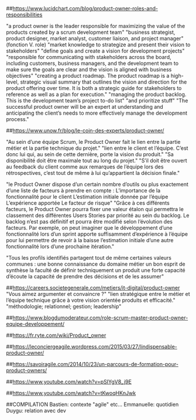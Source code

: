 
##https://www.lucidchart.com/blog/product-owner-roles-and-responsibilities

"a product owner is the leader responsible for maximizing the value of the products created by a scrum development team"
"business strategist, product designer, market analyst, customer liaison, and project manager"
(fonction V. role)
"market knowledge to strategize and present their vision to stakeholders"
"define goals and create a vision for development projects"
"responsible for communicating with stakeholders across the board, including customers, business managers,
 and the development team to make sure the goals are clear and the vision is aligned with business objectives"
"creating a product roadmap. The product roadmap is a high-level, strategic visual summary that outlines the vision and direction for the product offering over time.
 It is both a strategic guide for stakeholders to reference as well as a plan for execution."
"managing the product backlog. This is the development team’s project to-do list" "and prioritize stuff"
"The successful product owner will be an expert at understanding and anticipating the client’s needs to more effectively manage the development process."

##https://www.unow.fr/blog/le-coin-des-experts/product-owner/

"Au sein d’une équipe Scrum, le Product Owner fait le lien entre la partie métier et la partie technique du projet."
"lien entre le client et l’équipe. C’est donc lui qui, au sein de cette dernière, porte la vision du produit."
"Sa disponibilité doit être maximale tout au long du projet."
"S’il doit être ouvert au feedback du client comme aux remarques de l’équipe lors des rétrospectives, c’est tout de même à lui qu’appartient la décision finale."

"le Product Owner dispose d’un certain nombre d’outils ou plus exactement d’une liste de facteurs à prendre en compte :
    L’importance de la fonctionnalité pour le client
    L’estimation initiale donnée par l’équipe
    L’expérience apportée
    Le facteur de risque"
"Grâce à ces différents facteurs, le Product Owner pourra fixer une valeur étalon qui permettra le classement des différentes Users Stories par priorité au sein du backlog.
 Le backlog n’est pas définitif et pourra être modifié selon l’évolution des facteurs.
 Par exemple, on peut imaginer que le développement d’une fonctionnalité lors d’un sprint apporte suffisamment d’expérience à l’équipe pour lui permettre de
 revoir à la baisse l’estimation initiale d’une autre fonctionnalité lors d’une prochaine itération."

"Tous les profils identifiés partagent tout de même certaines valeurs communes :
    une bonne connaissance du domaine métier
    un bon esprit de synthèse
    la faculté de définir techniquement un produit
    une forte capacité d’écoute
    la capacité de prendre des décisions et de les assumer"

##https://careers.societegenerale.com/metiers/it-digital/product-owner
"Vous aimez argumenter et convaincre ?"
"lien stratégique entre le métier et l’équipe technique grâce à votre vision orientée produits et efficacité."
"méthodologie; relationnel; gestion; leadership"

##https://www.blogdumoderateur.com/role-scrum-master-product-owner-equipe-developpement/

##https://fr.ryte.com/wiki/Product_owner

##https://leconciergeagile.wordpress.com/2015/03/27/lindispensable-product-owner/

##https://savoiragile.com/2014/10/23/un-parcours-de-formation-pour-product-owners/

##https://www.youtube.com/watch?v=pSIYgV8_j9E

##https://www.youtube.com/watch?v=tKwoqHKnJwk

##COMPILATION
Bastien: contexte "agile" etc...
Emmanuelle: quotidien
Duygu: relation avec dev


